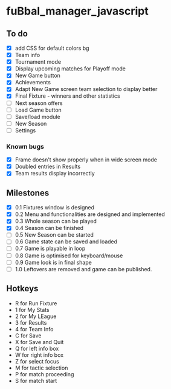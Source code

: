 # fuBbal_manager_javascript

## To do

- [x] add CSS for default colors bg
- [x] Team info
- [x] Tournament mode
- [x] Display upcoming matches for Playoff mode
- [x] New Game button
- [x] Achievements
- [x] Adapt New Game screen team selection to display better
- [x] Final Fixture - winners and other statistics
- [ ] Next season offers
- [ ] Load Game button
- [ ] Save/load module
- [ ] New Season
- [ ] Settings

### Known bugs
- [x] Frame doesn't show properly when in wide screen mode
- [x] Doubled entries in Results
- [x] Team results display incorrectly

## Milestones
- [x] 0.1 Fixtures window is designed
- [x] 0.2 Menu and functionalities are designed and implemented
- [x] 0.3 Whole season can be played
- [x] 0.4 Season can be finished
- [ ] 0.5 New Season can be started
- [ ] 0.6 Game state can be saved and loaded
- [ ] 0.7 Game is playable in loop
- [ ] 0.8 Game is optimised for keyboard/mouse
- [ ] 0.9 Game look is in final shape
- [ ] 1.0 Leftovers are removed and game can be published.

## Hotkeys

- R for Run Fixture
- 1 for My Stats
- 2 for My LEague
- 3 for Results
- 4 for Team Info
- C for Save
- X for Save and Quit
- Q for left info box
- W for right info box
- Z for select focus
- M for tactic selection
- P for match proceeding
- S for match start 
